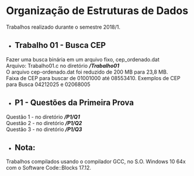 # Organização de Estruturas de Dados

Trabalhos realizado durante o semestre 2018/1.  

- ## Trabalho 01 - Busca CEP
Fazer uma busca binária em um arquivo fixo, cep_ordenado.dat  
Arquivo: Trabalho01.c no diretório **_/Trabalho01_**  
O arquivo cep-ordenado.dat foi reduzido de 200 MB para 23,8 MB.  
Faixa de CEP para buscar de 01001000 até 08553410. Exemplos de CEP para Busca 04212025 e 02068005    

- ## P1 - Questões da Primeira Prova
Questão 1 - no diretório **_/P1/Q1_**  
Questão 2 - no diretório **_/P1/Q2_**  
Questão 3 - no diretório **_/P1/Q3_**    

- ## Nota:
Trabalhos compilados usando o compilador GCC, no S.O. Windows 10 64x com o Software Code::Blocks 17.12.    
